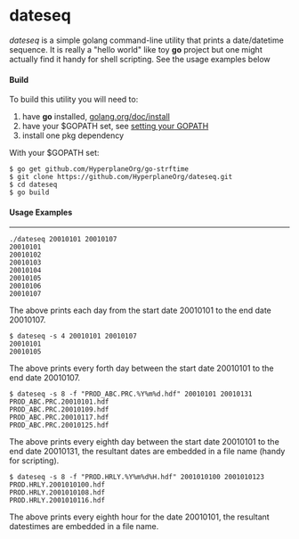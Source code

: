 # dateseq
 _dateseq_ is a simple golang command-line utility that prints a date/datetime sequence. It is really a "hello world" like toy **go** project but one might actually find it handy for shell scripting. See the usage examples below

#### Build
To build this utility you will need to:
1. have **go** installed, [golang.org/doc/install](https://golang.org/doc/install)
2. have your $GOPATH set, see [setting your GOPATH](https://github.com/golang/go/wiki/Setting-GOPATH)
3. install one pkg dependency


With your $GOPATH set:

```shell
$ go get github.com/HyperplaneOrg/go-strftime
$ git clone https://github.com/HyperplaneOrg/dateseq.git
$ cd dateseq
$ go build
```

#### Usage Examples
---

```shell
./dateseq 20010101 20010107
20010101
20010102
20010103
20010104
20010105
20010106
20010107
```
The above prints each day from the start date 20010101 to the end date 20010107.

```shell
$ dateseq -s 4 20010101 20010107
20010101
20010105
```
The above prints every forth day between the start date 20010101 to the end date 20010107.

```shell
$ dateseq -s 8 -f "PROD_ABC.PRC.%Y%m%d.hdf" 20010101 20010131
PROD_ABC.PRC.20010101.hdf
PROD_ABC.PRC.20010109.hdf
PROD_ABC.PRC.20010117.hdf
PROD_ABC.PRC.20010125.hdf
```

The above prints every eighth day between the start date 20010101 to the end date 20010131, the resultant dates are embedded in a file name (handy for scripting).


```shell
$ dateseq -s 8 -f "PROD.HRLY.%Y%m%d%H.hdf" 2001010100 2001010123
PROD.HRLY.2001010100.hdf
PROD.HRLY.2001010108.hdf
PROD.HRLY.2001010116.hdf
```

The above prints every eighth hour for the date 20010101, the resultant datestimes are embedded in a file name. 

